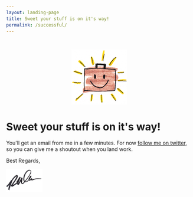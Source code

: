 ```yaml
---
layout: landing-page
title: Sweet your stuff is on it's way!
permalink: /successful/
---
```


<center><img src="/images/yay.png" style="margin: 2em auto 0; text-align:center;"></center>

# Sweet your stuff is on it's way!

You'll get an email from me in a few minutes. For now [follow me on twitter](http://twitter.com/letsworkshop), so you can give me a shoutout when you land work.

Best Regards,
<img src="/images/rob-sig.png" style="max-width: 7em; margin: 1em 0 0em; display: block;">


<script>
  jQuery(function(){ FunnelTools.Funnel.conversionTo("main", "second"); });
</script>
